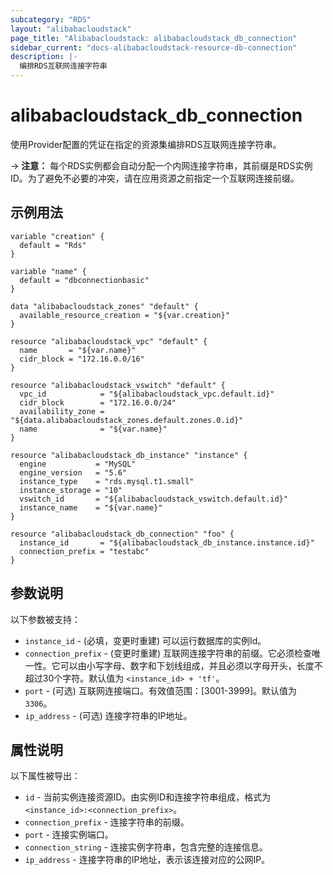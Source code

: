 ```yaml
---
subcategory: "RDS"
layout: "alibabacloudstack"
page_title: "Alibabacloudstack: alibabacloudstack_db_connection"
sidebar_current: "docs-alibabacloudstack-resource-db-connection"
description: |-
  编排RDS互联网连接字符串
---
```


# alibabacloudstack_db_connection

使用Provider配置的凭证在指定的资源集编排RDS互联网连接字符串。

-> **注意：** 每个RDS实例都会自动分配一个内网连接字符串，其前缀是RDS实例ID。为了避免不必要的冲突，请在应用资源之前指定一个互联网连接前缀。

## 示例用法

```
variable "creation" {
  default = "Rds"
}

variable "name" {
  default = "dbconnectionbasic"
}

data "alibabacloudstack_zones" "default" {
  available_resource_creation = "${var.creation}"
}

resource "alibabacloudstack_vpc" "default" {
  name       = "${var.name}"
  cidr_block = "172.16.0.0/16"
}

resource "alibabacloudstack_vswitch" "default" {
  vpc_id            = "${alibabacloudstack_vpc.default.id}"
  cidr_block        = "172.16.0.0/24"
  availability_zone = "${data.alibabacloudstack_zones.default.zones.0.id}"
  name              = "${var.name}"
}

resource "alibabacloudstack_db_instance" "instance" {
  engine           = "MySQL"
  engine_version   = "5.6"
  instance_type    = "rds.mysql.t1.small"
  instance_storage = "10"
  vswitch_id       = "${alibabacloudstack_vswitch.default.id}"
  instance_name    = "${var.name}"
}
 
resource "alibabacloudstack_db_connection" "foo" {
  instance_id       = "${alibabacloudstack_db_instance.instance.id}"
  connection_prefix = "testabc"
}
```

## 参数说明

以下参数被支持：

* `instance_id` - (必填，变更时重建) 可以运行数据库的实例Id。
* `connection_prefix` - (变更时重建) 互联网连接字符串的前缀。它必须检查唯一性。它可以由小写字母、数字和下划线组成，并且必须以字母开头，长度不超过30个字符。默认值为 `<instance_id> + 'tf'`。
* `port` - (可选) 互联网连接端口。有效值范围：[3001-3999]。默认值为 `3306`。
* `ip_address` - (可选) 连接字符串的IP地址。

## 属性说明

以下属性被导出：

* `id` - 当前实例连接资源ID。由实例ID和连接字符串组成，格式为 `<instance_id>:<connection_prefix>`。
* `connection_prefix` - 连接字符串的前缀。
* `port` - 连接实例端口。
* `connection_string` - 连接实例字符串，包含完整的连接信息。
* `ip_address` - 连接字符串的IP地址，表示该连接对应的公网IP。